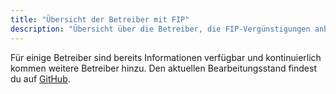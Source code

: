 ```yaml
---
title: "Übersicht der Betreiber mit FIP"
description: "Übersicht über die Betreiber, die FIP-Vergünstigungen anbieten."
---
```


Für einige Betreiber sind bereits Informationen verfügbar und kontinuierlich kommen weitere Betreiber hinzu. Den aktuellen Bearbeitungsstand findest du auf [GitHub](https://github.com/orgs/fipguide/projects/3).
